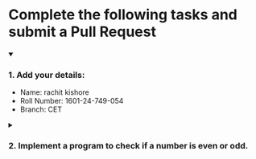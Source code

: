 # Complete the following tasks and submit a Pull Request
<details open>
<summary><h3>1. Add your details: </h3></summary>
<ul>
  <li> Name: rachit kishore </li>
  <li> Roll Number: 1601-24-749-054 </li>
  <li> Branch: CET </li>
</ul>
</details>
<details>
<summary><h3> 2. Implement a program to check if a number is even or odd. </h3></summary>
<ul>
  <li> Create a new file in the repository and add your code. </li>
  <li> Use any programming language of your choice. </li>
</ul>
</details>
